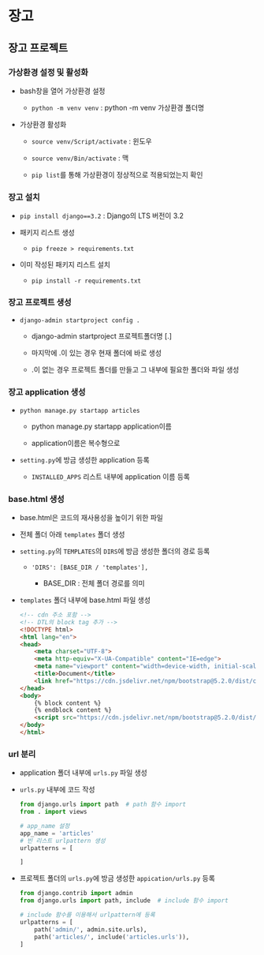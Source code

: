 # 장고

## 장고 프로젝트

### 가상환경 설정 및 활성화

- bash창을 열어 가상환경 설정
  
  - `python -m venv venv` : python -m venv 가상환경 폴더명

- 가상환경 활성화
  
  - `source venv/Script/activate` : 윈도우
  
  - `source venv/Bin/activate` : 맥
  
  - `pip list`를 통해 가상환경이 정상적으로 적용되었는지 확인

### 장고 설치

- `pip install django==3.2` : Django의 LTS 버전이 3.2

- 패키지 리스트 생성
  
  - `pip freeze > requirements.txt`

- 이미 작성된 패키지 리스트 설치
  
  - `pip install -r requirements.txt`

### 장고 프로젝트 생성

- `django-admin startproject config .`
  
  - django-admin startproject 프로젝트폴더명 [.]
  
  - 마지막에 .이 있는 경우 현재 폴더에 바로 생성
  
  - .이 없는 경우 프로젝트 폴더를 만들고 그 내부에 필요한 폴더와 파일 생성

### 장고 application 생성

- `python manage.py startapp articles`
  
  - python manage.py startapp application이름
  
  - application이름은 복수형으로

- `setting.py`에 방금 생성한 application 등록
  
  - `INSTALLED_APPS` 리스트 내부에 application 이름 등록

### base.html 생성

- base.html은 코드의 재사용성을 높이기 위한 파일

- 전체 폴더 아래 `templates` 폴더 생성

- `setting.py`의 `TEMPLATES`의 `DIRS`에 방금 생성한 폴더의 경로 등록
  
  - `'DIRS': [BASE_DIR / 'templates'],`
    
    - BASE_DIR : 전체 폴더 경로를 의미

- `templates` 폴더 내부에 base.html 파일 생성
  
  ```html
  <!-- cdn 주소 포함 -->
  <!-- DTL의 block tag 추가 -->
  <!DOCTYPE html>
  <html lang="en">
  <head>
      <meta charset="UTF-8">
      <meta http-equiv="X-UA-Compatible" content="IE=edge">
      <meta name="viewport" content="width=device-width, initial-scale=1.0">
      <title>Document</title>
      <link href="https://cdn.jsdelivr.net/npm/bootstrap@5.2.0/dist/css/bootstrap.min.css" rel="stylesheet" integrity="sha384-gH2yIJqKdNHPEq0n4Mqa/HGKIhSkIHeL5AyhkYV8i59U5AR6csBvApHHNl/vI1Bx" crossorigin="anonymous">
  </head>
  <body>
      {% block content %}
      {% endblock content %}
      <script src="https://cdn.jsdelivr.net/npm/bootstrap@5.2.0/dist/js/bootstrap.bundle.min.js" integrity="sha384-A3rJD856KowSb7dwlZdYEkO39Gagi7vIsF0jrRAoQmDKKtQBHUuLZ9AsSv4jD4Xa" crossorigin="anonymous"></script>
  </body>
  </html>
  ```

### url 분리

- application 폴더 내부에 `urls.py` 파일 생성

- `urls.py` 내부에 코드 작성
  
  ```python
  from django.urls import path  # path 함수 import
  from . import views
  
  # app_name 설정
  app_name = 'articles'
  # 빈 리스트 urlpattern 생성
  urlpatterns = [
  
  ]
  ```

- 프로젝트 폴더의 `urls.py`에 방금 생성한 `appication/urls.py` 등록
  
  ```python
  from django.contrib import admin
  from django.urls import path, include  # include 함수 import
  
  # include 함수를 이용해서 urlpattern에 등록
  urlpatterns = [
      path('admin/', admin.site.urls),
      path('articles/', include('articles.urls')),
  ]
  ```
